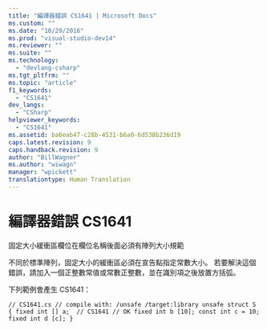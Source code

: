 ```yaml
---
title: "編譯器錯誤 CS1641 | Microsoft Docs"
ms.custom: ""
ms.date: "10/29/2016"
ms.prod: "visual-studio-dev14"
ms.reviewer: ""
ms.suite: ""
ms.technology: 
  - "devlang-csharp"
ms.tgt_pltfrm: ""
ms.topic: "article"
f1_keywords: 
  - "CS1641"
dev_langs: 
  - "CSharp"
helpviewer_keywords: 
  - "CS1641"
ms.assetid: ba6eab47-c28b-4531-b6a0-6d538b236d19
caps.latest.revision: 9
caps.handback.revision: 9
author: "BillWagner"
ms.author: "wiwagn"
manager: "wpickett"
translationtype: Human Translation
---
```

# 編譯器錯誤 CS1641
固定大小緩衝區欄位在欄位名稱後面必須有陣列大小規範  
  
 不同於標準陣列，固定大小的緩衝區必須在宣告點指定常數大小。 若要解決這個錯誤，請加入一個正整數常值或常數正整數，並在識別項之後放置方括弧。  
  
 下列範例會產生 CS1641：  
  
```  
// CS1641.cs // compile with: /unsafe /target:library unsafe struct S { fixed int [] a;  // CS1641 // OK fixed int b [10]; const int c = 10; fixed int d [c]; }  
```